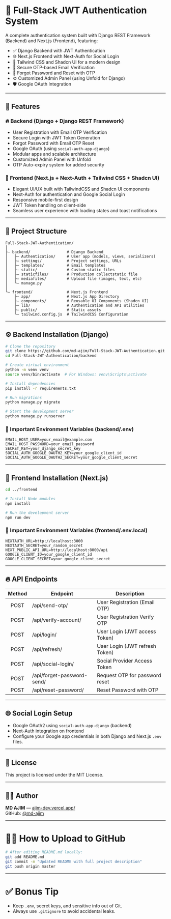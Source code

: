 # 🔐 Full-Stack JWT Authentication System

A complete authentication system built with Django REST Framework (Backend) and Next.js (Frontend), featuring:

- ✅ Django Backend with JWT Authentication
- 🌐 Next.js Frontend with Next-Auth for Social Login
- 🎨 Tailwind CSS and Shadcn UI for a modern design
- 🔐 Secure OTP-based Email Verification
- 🔁 Forgot Password and Reset with OTP
- ⚙️ Customized Admin Panel (using Unfold for Django)
- 🛡️ Google OAuth Integration

---

## 🚀 Features

### 🔥 Backend (Django + Django REST Framework)
- User Registration with Email OTP Verification
- Secure Login with JWT Token Generation
- Forgot Password with Email OTP Reset
- Google OAuth (using `social-auth-app-django`)
- Modular apps and scalable architecture
- Customized Admin Panel with Unfold
- OTP Auto-expiry system for added security

### 🎨 Frontend (Next.js + Next-Auth + Tailwind CSS + Shadcn UI)
- Elegant UI/UX built with TailwindCSS and Shadcn UI components
- Next-Auth for authentication and Google Social Login
- Responsive mobile-first design
- JWT Token handling on client-side
- Seamless user experience with loading states and toast notifications

---

## 📁 Project Structure

```
Full-Stack-JWT-Authentication/
│
├— backend/                # Django Backend
│   ├— Authentication/     # User app (models, views, serializers)
│   ├— settings/           # Project settings, URLs
│   ├— templates/          # Email templates
│   ├— static/             # Custom static files
│   ├— staticfiles/        # Production collectstatic file
│   ├— mediafiles/         # Upload file (images, text, etc) 
│   └— manage.py
│
└— frontend/               # Next.js Frontend
    ├— app/                # Next.js App Directory
    ├— components/         # Reusable UI Components (Shadcn UI)
    ├— lib/                # Authentication and API utilities
    ├— public/             # Static assets
    └— tailwind.config.js  # TailwindCSS Configuration
```

---

## ⚙️ Backend Installation (Django)

```bash
# Clone the repository
git clone https://github.com/md-ajim/Full-Stack-JWT-Authentication.git
cd Full-Stack-JWT-Authentication/backend

# Create virtual environment
python -m venv venv
source venv/bin/activate  # For Windows: venv\Scripts\activate

# Install dependencies
pip install -r requirements.txt

# Run migrations
python manage.py migrate

# Start the development server
python manage.py runserver
```

### 🔑 Important Environment Variables (backend/.env)

```
EMAIL_HOST_USER=your_email@example.com
EMAIL_HOST_PASSWORD=your_email_password
SECRET_KEY=your_django_secret_key
SOCIAL_AUTH_GOOGLE_OAUTH2_KEY=your_google_client_id
SOCIAL_AUTH_GOOGLE_OAUTH2_SECRET=your_google_client_secret
```

---

## 🎨 Frontend Installation (Next.js)

```bash
cd ../frontend

# Install Node modules
npm install

# Run the development server
npm run dev
```

### 🔑 Important Environment Variables (frontend/.env.local)

```
NEXTAUTH_URL=http://localhost:3000
NEXTAUTH_SECRET=your_random_secret
NEXT_PUBLIC_API_URL=http://localhost:8000/api
GOOGLE_CLIENT_ID=your_google_client_id
GOOGLE_CLIENT_SECRET=your_google_client_secret
```

---

## 🔥 API Endpoints

| Method | Endpoint                  | Description                        |
|:------:|----------------------------|------------------------------------|
| POST   | /api/send-otp/              | User Registration (Email OTP)      |
| POST   | /api/verify-account/        | User Registration Verify OTP       |
| POST   | /api/login/                 | User Login (JWT access Token)      |
| POST   | /api/refresh/               | User Login (JWT refresh Token)     |
| POST   | /api/social-login/          | Social Provider Access Token       |
| POST   | /api/forget-password-send/  | Request OTP for password reset     |
| POST   | /api/reset-password/        | Reset Password with OTP            |

---

## 🌐 Social Login Setup

- Google OAuth2 using `social-auth-app-django` (backend)
- Next-Auth integration on frontend
- Configure your Google app credentials in both Django and Next.js `.env` files.

---
<!-- 
## 📸 Screenshots (Optional)

> (Add screenshots of Registration, OTP Verification, Admin Panel, Google Login, etc.)

---
-->
## 📃 License

This project is licensed under the MIT License.

---

## 👨‍💼 Author

**MD AJIM** — [ajim-dev.vercel.app/](#)  
GitHub: [@md-ajim](#)

---

# 👨‍💼 How to Upload to GitHub

```bash
# After editing README.md locally:
git add README.md
git commit -m "Updated README with full project description"
git push origin master
```

---

# ✅ Bonus Tip

- Keep `.env`, secret keys, and sensitive info out of Git.
- Always use `.gitignore` to avoid accidental leaks.

